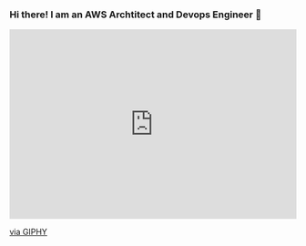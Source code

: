 ### Hi there! I am an AWS Archtitect and Devops Engineer 👋

<div style="width:100%;height:0;padding-bottom:66%;position:relative;"><iframe src="https://giphy.com/embed/NXp9HM6YeuS0U" width="100%" height="100%" style="position:absolute" frameBorder="0" class="giphy-embed" allowFullScreen></iframe></div><p><a href="https://giphy.com/gifs/computer-dancing-happy-NXp9HM6YeuS0U">via GIPHY</a></p>
<!--
**valiantamant/valiantamant** is a ✨ _special_ ✨ repository because its `README.md` (this file) appears on your GitHub profile.

Here are some ideas to get you started:

- 🔭 I’m currently working on ...
- 🌱 I’m currently learning ...
- 👯 I’m looking to collaborate on ...
- 🤔 I’m looking for help with ...
- 💬 Ask me about ...
- 📫 How to reach me: ...
- 😄 Pronouns: ...
- ⚡ Fun fact: ...
-->
